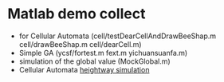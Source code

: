 Matlab demo collect  
====
* for Cellular Automata (cell/testDearCellAndDrawBeeShap.m cell/drawBeeShap.m cell/dearCell.m)
* Simple GA (ycsf/fortest.m fext.m yichuansuanfa.m)
* simulation of the global value (MockGlobal.m)
* Cellular Automata [heightway simulation](CM/cellMock.m)